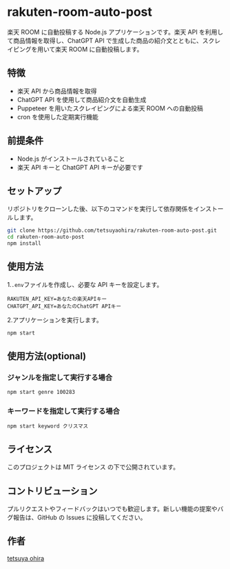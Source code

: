# rakuten-room-auto-post

楽天 ROOM に自動投稿する Node.js アプリケーションです。楽天 API を利用して商品情報を取得し、ChatGPT API で生成した商品の紹介文とともに、スクレイピングを用いて楽天 ROOM に自動投稿します。

## 特徴

- 楽天 API から商品情報を取得
- ChatGPT API を使用して商品紹介文を自動生成
- Puppeteer を用いたスクレイピングによる楽天 ROOM への自動投稿
- cron を使用した定期実行機能

## 前提条件

- Node.js がインストールされていること
- 楽天 API キーと ChatGPT API キーが必要です

## セットアップ

リポジトリをクローンした後、以下のコマンドを実行して依存関係をインストールします。

```bash
git clone https://github.com/tetsuyaohira/rakuten-room-auto-post.git
cd rakuten-room-auto-post
npm install
```

## 使用方法

1.`.env`ファイルを作成し、必要な API キーを設定します。

```plaintext
RAKUTEN_API_KEY=あなたの楽天APIキー
CHATGPT_API_KEY=あなたのChatGPT APIキー
```

2.アプリケーションを実行します。

```bash
npm start
```

## 使用方法(optional)

### ジャンルを指定して実行する場合

```bash
npm start genre 100283
```

### キーワードを指定して実行する場合

```bash
npm start keyword クリスマス
```

## ライセンス

このプロジェクトは MIT ライセンス の下で公開されています。

## コントリビューション

プルリクエストやフィードバックはいつでも歓迎します。新しい機能の提案やバグ報告は、GitHub の Issues に投稿してください。

## 作者

[tetsuya ohira](https://github.com/tetsuyaohira)
